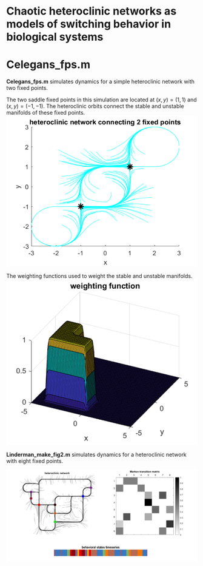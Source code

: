 # Chaotic heteroclinic networks as models of switching behavior in biological systems



# Celegans_fps.m

**Celegans_fps.m** simulates dynamics for a simple heteroclinic network with two fixed points.

The two saddle fixed points in this simulation are located at $(x,y) = (1,1)$ and $(x,y) = (-1,-1)$. The heteroclinic orbits connect the stable and unstable manifolds of these fixed points.
![Alt text](/figures/Celegans_fps_fig1.png?raw=true "Optional Title")

The weighting functions used to weight the stable and unstable manifolds.
![Alt text](/figures/Celegans_fps_fig2.png?raw=true "Optional Title")


**Linderman_make_fig2.m** simulates dynamics for a heteroclinic network with eight fixed points.

![Alt text](/figures/Linderman.png?raw=true "Optional Title")


